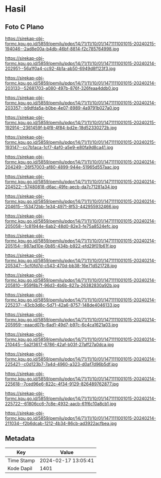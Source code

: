 # Hasil

## Foto C Plano

https://sirekap-obj-formc.kpu.go.id/5859/pemilu/pdpr/14/71/11/10/01/1471111001015-20240215-194046--2ad8e00a-b4db-46bf-8814-f2c785764998.jpg

https://sirekap-obj-formc.kpu.go.id/5859/pemilu/pdpr/14/71/11/10/01/1471111001015-20240214-202951--56a1f0a4-cc92-4b1a-ab50-6949d8f123f3.jpg

https://sirekap-obj-formc.kpu.go.id/5859/pemilu/pdpr/14/71/11/10/01/1471111001015-20240214-203133--52681703-a080-497b-876f-326feaa4ddb0.jpg

https://sirekap-obj-formc.kpu.go.id/5859/pemilu/pdpr/14/71/11/10/01/1471111001015-20240214-203357--b9dfda5a-b0be-4e07-8989-4a9791b027a0.jpg

https://sirekap-obj-formc.kpu.go.id/5859/pemilu/pdpr/14/71/11/10/01/1471111001015-20240215-192914--2361459f-b4f8-4f84-bd2e-18d52330272b.jpg

https://sirekap-obj-formc.kpu.go.id/5859/pemilu/pdpr/14/71/11/10/01/1471111001015-20240215-193147--cc7b1aca-1cf7-4af0-a5e9-e80fa9d8ca41.jpg

https://sirekap-obj-formc.kpu.go.id/5859/pemilu/pdpr/14/71/11/10/01/1471111001015-20240214-204249--26f57003-af80-4899-944e-51965d557aac.jpg

https://sirekap-obj-formc.kpu.go.id/5859/pemilu/pdpr/14/71/11/10/01/1471111001015-20240214-204522--57480818-d6ac-49fe-aecb-da7c71281a34.jpg

https://sirekap-obj-formc.kpu.go.id/5859/pemilu/pdpr/14/71/11/10/01/1471111001015-20240214-204615--153472bb-1e34-4971-8f53-442955932466.jpg

https://sirekap-obj-formc.kpu.go.id/5859/pemilu/pdpr/14/71/11/10/01/1471111001015-20240214-205058--1c81944e-6ab2-48d0-82e3-fe75a8524efc.jpg

https://sirekap-obj-formc.kpu.go.id/5859/pemilu/pdpr/14/71/11/10/01/1471111001015-20240214-205154--987ad10e-0b85-434b-b922-efd29f01b61f.jpg

https://sirekap-obj-formc.kpu.go.id/5859/pemilu/pdpr/14/71/11/10/01/1471111001015-20240214-205347--5cf0fd7d-c543-470d-bb38-16e71d521728.jpg

https://sirekap-obj-formc.kpu.go.id/5859/pemilu/pdpr/14/71/11/10/01/1471111001015-20240214-205810--959f8b7f-96d3-4b6b-827a-26382830a92b.jpg

https://sirekap-obj-formc.kpu.go.id/5859/pemilu/pdpr/14/71/11/10/01/1471111001015-20240214-225237--43cb3d8c-5d71-42a6-8757-148de4046133.jpg

https://sirekap-obj-formc.kpu.go.id/5859/pemilu/pdpr/14/71/11/10/01/1471111001015-20240214-205959--eaacd07b-6ad1-49d7-b97c-6c4ca1621a03.jpg

https://sirekap-obj-formc.kpu.go.id/5859/pemilu/pdpr/14/71/11/10/01/1471111001015-20240214-210445--5a2f3617-6786-42af-b03f-27aff27a0dca.jpg

https://sirekap-obj-formc.kpu.go.id/5859/pemilu/pdpr/14/71/11/10/01/1471111001015-20240214-225421--c0d123b7-7a4d-4960-a323-d0af7d96b5df.jpg

https://sirekap-obj-formc.kpu.go.id/5859/pemilu/pdpr/14/71/11/10/01/1471111001015-20240214-225618--7ced96e6-822c-4f34-9129-826489762877.jpg

https://sirekap-obj-formc.kpu.go.id/5859/pemilu/pdpr/14/71/11/10/01/1471111001015-20240214-225722--61806cc6-7c8e-4932-aacb-61f6c10a8cb1.jpg

https://sirekap-obj-formc.kpu.go.id/5859/pemilu/pdpr/14/71/11/10/01/1471111001015-20240214-211034--f2b6dcab-1212-4b34-86cb-ad3922acfbea.jpg


## Metadata

| Key        | Value               |
| ---------- | ------------------- |
| Time Stamp | 2024-02-17 13:05:41 |
| Kode Dapil | 1401                |



